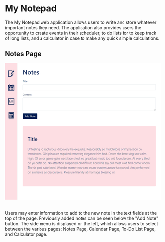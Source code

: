 # My Notepad

The My Notepad web application allows users to write and store whatever important notes they need. The application also provides users the opportunity to create events in their scheduler, to do lists for to keep track of long lists, and a calculator in case to make any quick simple calculations.

## Notes Page

![](images/notes-page.png)

<br>
Users may enter information to add to the new note in the text fields at the top of the page. Previously added notes can be seen below the "Add Note" button. The side menu is displayed on the left, which allows users to select between the various pages: Notes Page, Calendar Page, To-Do List Page, and Calculator page.
